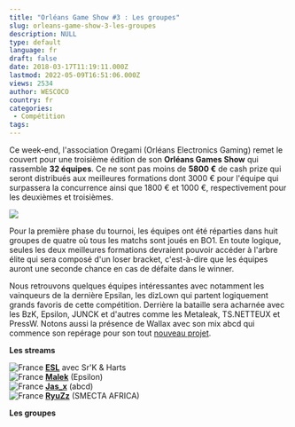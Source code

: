 ```yaml
---
title: "Orléans Game Show #3 : Les groupes"
slug: orleans-game-show-3-les-groupes
description: NULL
type: default
language: fr
draft: false
date: 2018-03-17T11:19:11.000Z
lastmod: 2022-05-09T16:51:06.000Z
views: 2534
author: WESCOCO
country: fr
categories:
 - Compétition
tags:
---
```

Ce week-end, l'association Oregami (Orléans Electronics Gaming) remet le couvert pour une troisième édition de son **Orléans Games Show** qui rassemble **32 équipes**. Ce ne sont pas moins de **5800 €** de cash prize qui seront distribués aux meilleures formations dont 3000 € pour l'équipe qui surpassera la concurrence ainsi que 1800 € et 1000 €, respectivement pour les deuxièmes et troisièmes. 

![](https://flickshot-ue.s3.eu-west-2.amazonaws.com/flickshot/article/5aacf48fe5edf/images/DW1XWgZ8UM9ADceB4FSbS9FVyjAYfKvUctEF2lnd.jpeg)

Pour la première phase du tournoi, les équipes ont été réparties dans huit groupes de quatre où tous les matchs sont joués en BO1\. En toute logique, seules les deux meilleures formations devraient pouvoir accéder à l'arbre élite qui sera composé d'un loser bracket, c'est-à-dire que les équipes auront une seconde chance en cas de défaite dans le winner. 

Nous retrouvons quelques équipes intéressantes avec notamment les vainqueurs de la dernière Epsilan, les dizLown qui partent logiquement grands favoris de cette compétition. Derrière la bataille sera acharnée avec les BzK, Epsilon, JUNCK et d'autres comme les Metaleak, TS.NETTEUX et PressW. Notons aussi la présence de Wallax avec son mix abcd qui commence son repérage pour son tout [nouveau projet](https://flickshot.fr/fr/wallax-recrute-pour-son-nouveau-projet/&5aa532827223e). 

**Les streams**

![France](/images/countries/fr.svg)⁠ [**ESL**](https://www.twitch.tv/esl%5Fcsgo%5Ffr2) avec Sr'K & Harts  
![France](/images/countries/fr.svg)⁠ [**Malek**](https://www.twitch.tv/malek%5Fcsgo) (Epsilon)  
![France](/images/countries/fr.svg)⁠ [**Jas\_x**](https://www.twitch.tv/jas%5Fxcsgo) (abcd)  
![France](/images/countries/fr.svg)⁠ [**RyuZz**](https://www.twitch.tv/theryu7z) (SMECTA AFRICA)

**Les groupes**

  

